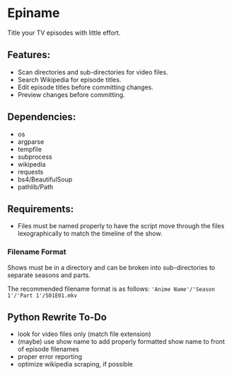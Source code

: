 # Epiname

Title your TV episodes with little effort.

## Features:
- Scan directories and sub-directories for video files.
- Search Wikipedia for episode titles.
- Edit episode titles before committing changes.
- Preview changes before committing.

## Dependencies:
- os
- argparse
- tempfile
- subprocess
- wikipedia
- requests
- bs4/BeautifulSoup
- pathlib/Path

## Requirements:
- Files must be named properly to have the script move through the files lexographically to match the timeline of the show.

### Filename Format
Shows must be in a directory and can be broken into sub-directories to separate seasons and parts.

The recommended filename format is as follows:
`'Anime Name'/'Season 1'/'Part 1'/S01E01.mkv`

## Python Rewrite To-Do
- look for video files only (match file extension)
- (maybe) use show name to add properly formatted show name to front of episode filenames
- proper error reporting
- optimize wikipedia scraping, if possible